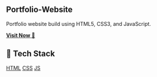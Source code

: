 ## Portfolio-Website
Portfolio website build using HTML5, CSS3, and JavaScript.

<a href="https://goelshivi04.github.io/" target="_blank">**Visit Now** 🚀</a>


## 📌 Tech Stack
[HTML](https://img.shields.io/badge/html5%20-%23E34F26.svg?&style=for-the-badge&logo=html5&logoColor=white)
[CSS](https://img.shields.io/badge/css3%20-%231572B6.svg?&style=for-the-badge&logo=css3&logoColor=white)
[JS](https://img.shields.io/badge/javascript%20-%23323330.svg?&style=for-the-badge&logo=javascript&logoColor=%23F7DF1E)

